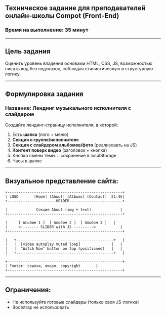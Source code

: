 ## Техническое задание для преподавателей онлайн-школы Compot (Front-End)

### Время на выполнение: 35 минут

---

## Цель задания

Оценить уровень владения основами HTML, CSS, JS, возможностью писать код без подсказок, соблюдая стилистическую и структурную логику.

---

## Формулировка задания

### Название: **Лендинг музыкального исполнителя с слайдером**

Создайте лендинг-страницу исполнителя, в которой:

1. Есть **шапка** (лого + меню)
2. **Секция о группе/исполнителе**
3. **Секция с слайдером альбомов/фото** (реализовать на JS)
4. **Контент поверх видео** (заголовок + кнопка)
5. Кнопка смены темы + сохранение в localStorage
6. Часы в шапке

---

## Визуальное представление сайта:

```
+----------------------------------------------------+
| LOGO       [Home] [About] [Albums] [Contact]  21:45|
+----------------------HEADER------------------------+

|             Секция About (img + text)             |
+----------------------------------------------------+

|     [ Альбом 1 ]  [ Альбом 2 ]  [ Альбом 3 ]   |
|     <-------- SLIDER with JS --------->           |
+----------------------------------------------------+

|   +--------------------------------------------+   |
|   |  [video autoplay muted loop]              |   |
|   |  "Watch Now" button on top (positioned)   |   |
|   +--------------------------------------------+   |

+----------------------------------------------------+
| Footer: ссылки, якоря, copyright       |
+----------------------------------------------------+
```

---

## Ограничения:

* Не используйте готовые слайдеры (только своя JS-логика)
* Bootstrap не использовать


